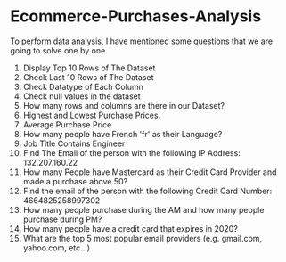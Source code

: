 # Ecommerce-Purchases-Analysis
To perform data analysis, I have mentioned some questions that we are going to solve one by one. 
1. Display Top 10 Rows of The Dataset 
2. Check Last 10 Rows of The Dataset 
3. Check Datatype of Each Column 
4. Check null values in the dataset 
5. How many rows and columns are there in our Dataset?  
6. Highest and Lowest Purchase Prices. 
7. Average Purchase Price 
8. How many people have French 'fr' as their Language? 
9. Job Title Contains Engineer 
10. Find The Email of the person with the following IP Address: 132.207.160.22 
11. How many People have Mastercard as their Credit Card Provider and made a purchase above 50? 
12. Find the email of the person with the following Credit Card Number: 4664825258997302 
13. How many people purchase during the AM and how many people purchase during PM? 
14. How many people have a credit card that expires in 2020? 
15. What are the top 5 most popular email providers (e.g. gmail.com, yahoo.com, etc...) 
